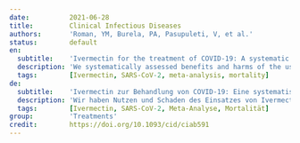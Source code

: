 ```yaml
---
date:          2021-06-28
title:         Clinical Infectious Diseases
authors:       'Roman, YM, Burela, PA, Pasupuleti, V, et al.'
status:        default
en:
  subtitle:    'Ivermectin for the treatment of COVID-19: A systematic review and meta-analysis of randomized controlled trials'
  description: 'We systematically assessed benefits and harms of the use of ivermectin (IVM) in COVID-19 patients. Published and preprint randomized controlled trials (RCTs) assessing IVM effects on COVID-19 adult patients were searched until March 22, 2021 in five engines. Primary outcomes were all-cause mortality, length of stay (LOS), and adverse events (AE). Secondary outcomes included viral clearance and severe AEs. Risk of bias (RoB) was evaluated using Cochrane RoB 2·0 tool. Inverse variance random effect meta-analyses were performed. with quality of evidence (QoE) evaluated using GRADE methodology. Ten RCTs (n=1173) were included. Controls were standard of care [SOC] in five RCTs and placebo in five RCTs. COVID-19 disease severity was mild in 8 RCTs, moderate in one RCT, and mild and moderate in one RCT. IVM did not reduce all-cause mortality vs. controls or LOS vs. controls. AEs, severe AE and viral clearance were similar between IVM and controls (all outcomes: low QoE). Subgroups by severity of COVID-19 or RoB were mostly consistent with main analyses; all-cause mortality in three RCTs at high RoB was reduced with IVM. In comparison to SOC or placebo, IVM did not reduce all-cause mortality, length of stay or viral clearance in RCTs in COVID-19 patients with mostly mild disease. IVM did not have an effect on AEs or severe AEs. IVM is not a viable option to treat COVID-19 patients.'
  tags:        [Ivermectin, SARS-CoV-2, meta-analysis, mortality]
de:
  subtitle:    'Ivermectin zur Behandlung von COVID-19: Eine systematische Überprüfung und Meta-Analyse randomisierter kontrollierter Studien'
  description: 'Wir haben Nutzen und Schaden des Einsatzes von Ivermectin (IVM) bei COVID-19-Patienten systematisch bewertet. Veröffentlichte und im Druck befindliche randomisierte kontrollierte Studien (RCTs), die die Auswirkungen von IVM auf erwachsene COVID-19-Patienten bewerten, wurden bis zum 22. März 2021 in fünf Suchmaschinen gesucht. Primäre Endpunkte waren die Gesamtmortalität, die Dauer des Aufenthalts und unerwünschte Ereignisse. Zu den sekundären Ergebnissen gehörten die virale Clearance und schwere Nebenwirkungen. Das Risiko der Verzerrung (RoB) wurde mit dem Cochrane RoB 2-0 Tool bewertet. Es wurden Meta-Analysen mit umgekehrter Varianz und zufälligen Effekten durchgeführt, wobei die Qualität der Nachweise (QoE) anhand der GRADE-Methode bewertet wurde. Zehn RCTs (n=1173) wurden eingeschlossen. Die Kontrollen waren in fünf RCTs die Standardbehandlung [SOC] und in fünf RCTs Placebo. Der Schweregrad der COVID-19-Krankheit war in 8 RCTs leicht, in einer RCT mittelschwer und in einer RCT leicht und mittelschwer. IVM reduzierte weder die Gesamtmortalität im Vergleich zu den Kontrollen noch die LOS im Vergleich zu den Kontrollen. AEs, schwere AE und virale Clearance waren zwischen IVM und Kontrollen ähnlich (alle Ergebnisse: niedrige QoE). Die Untergruppen nach Schweregrad von COVID-19 oder RoB stimmten größtenteils mit den Hauptanalysen überein; die Gesamtmortalität wurde in drei RCTs bei hohem RoB durch IVM reduziert. Im Vergleich zu SOC oder Placebo verringerte die IVM in den RCTs bei COVID-19-Patienten mit überwiegend leichter Erkrankung weder die Gesamtmortalität noch die Aufenthaltsdauer oder die virale Clearance. Die IVM hatte keinen Einfluss auf Nebenwirkungen oder schwere Nebenwirkungen. IVM ist keine praktikable Option für die Behandlung von COVID-19-Patienten.' 
  tags:        [Ivermectin, SARS-CoV-2, Meta-Analyse, Mortalität]
group:         'Treatments'
credit:        https://doi.org/10.1093/cid/ciab591
---
```

